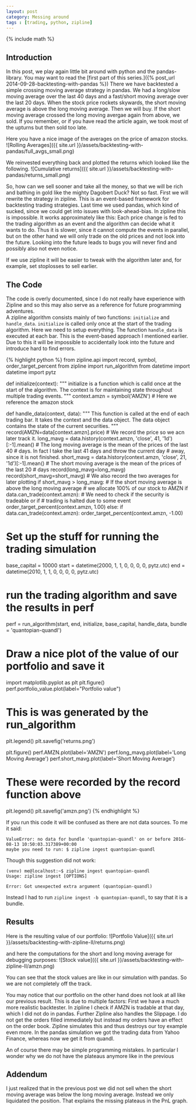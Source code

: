 ```yaml
---
layout: post
category: Messing around
tags : [trading, python, zipline]
---
```

{% include math %}

## Introduction
In this post, we play again little bit around with python and the
pandas-library.
You may want to read the [first part of this series.]({% post_url
2014-09-28-backtesting-with-pandas %})
There we have backtested a simple crossing moving average strategy in
pandas.
We had a long/slow moving average over the last 40 days and a
fast/short moving average over the last 20 days.
When the stock price rockets skywards, the short moving average is
above the long moving average.
Then we will buy.
If the short moving average crossed the long moving avergae again from
above, we sold.
If you remember, or if you have read the article again, we took
most of the upturns but then sold too late.

Here you have a nice image of the averages on the price of amazon
stocks.
![Rolling Averages]({{ site.url }}/assets/backtesting-with-pandas/full_avgs_small.png)

We reinvested everything back and plotted the returns which looked
like the following.
![Cumulative returns]({{ site.url }}/assets/backtesting-with-pandas/returns_small.png)

So, how can we sell sooner and take all the money, so that we will be
rich and bathing in gold like the mighty Dagobert Duck?
Not so fast. First we will rewrite the strategy in zipline. This is an
event-based framework for backtesting trading strategies.
Last time we used pandas, which kind of sucked, since we could get
into issues with look-ahead-bias.
In zipline this is impossible.
It works approximately like this: Each price change is fed to the
trading algorithm as an event and the algorithm can decide what it
wants to do.
Thus it is slower, since it cannot compute the events in parallel, but
on the other hand we will only trade on the old prices and not look
into the future.
Looking into the future leads to bugs you will never find and possibly
also not even notice.

If we use zipline it will be easier to tweak with the algorithm later
and, for example, set stoplosses to sell earlier.

## The Code
The code is overly documented, since I do not really have experience
with Zipline and so this may also serve as a reference for future
programming adventures.    
A zipline algorithm consists mainly of two functions: `initialize` and
`handle_data`. `initialize` is called only once at the start of the
trading algorithm. Here we need to setup everything. The function
`handle_data` is executed at each bar. This is the event-based
approach I mentioned earlier. Due to this it will be impossible to
accidentally look into the future and introduce hard to find errors.

{% highlight python %}
from zipline.api import record, symbol, order_target_percent
from zipline import run_algorithm
from datetime import datetime
import pytz

def initialize(context):
    """
    initialize is a function which is calld once at the start of the
    algorithm. The context is for maintaining state throughout
    multiple trading events.
    """
    context.amzn = symbol('AMZN')
    # Here we reference the amazon stock

def handle_data(context, data):
    """
    This function is called at the end of each trading bar.
    It takes the context and the data object.
    The data object contains the state of the current securities.
    """
    record(AMZN=data[context.amzn].price)
    # We record the price so we acn later track it.
    long_mavg = data.history(context.amzn, 'close', 41, '1d')[:-1].mean()
    # The long moving average is the mean of the prices of the last 40
    # days. In fact I take the last 41 days and throw the current day
    # away, since it is not finished.
    short_mavg = data.history(context.amzn, 'close', 21, '1d')[:-1].mean()
    # The short moving average is the mean of the prices of the last 20
    # days
    record(long_mavg=long_mavg)
    record(short_mavg=short_mavg)
    # We also record the two averages for later plotting
    if short_mavg > long_mavg:
        # If the short moving average is above the long moving average
        # we allocate 100% of our stock to AMZN
        if data.can_trade(context.amzn):
            # We need to check if the security is tradeable or if
            # trading is halted due to some event
            order_target_percent(context.amzn, 1.00)
    else:
        if data.can_trade(context.amzn):
            order_target_percent(context.amzn, -1.00)

# Set up the stuff for running the trading simulation
base_capital = 10000
start = datetime(2000, 1, 1, 0, 0, 0, 0, pytz.utc)
end = datetime(2010, 1, 1, 0, 0, 0, 0, pytz.utc)
# run the trading algorithm and save the results in perf
perf = run_algorithm(start, end, initialize, base_capital, handle_data,
        bundle = 'quantopian-quandl')

# Draw a nice plot of the value of our portfolio and save it
import matplotlib.pyplot as plt
plt.figure()
perf.portfolio_value.plot(label="Portfolio value")
# This is was generated by the run_algorithm
plt.legend()
plt.savefig('returns.png')

plt.figure()
perf.AMZN.plot(label='AMZN')
perf.long_mavg.plot(label='Long Moving Average')
perf.short_mavg.plot(label='Short Moving Average')
# These were recorded by the record function above
plt.legend()
plt.savefig('amzn.png')
{% endhighlight %}

If you run this code it will be confused as there are not data
sources. To me it said:

    ValueError: no data for bundle 'quantopian-quandl' on or before 2016-08-13 10:50:03.317389+00:00
    maybe you need to run: $ zipline ingest quantopian-quandl

Though this suggestion did not work:

    (venv) me@localhost:~$ zipline ingest quantopian-quandl
    Usage: zipline ingest [OPTIONS]
    
    Error: Got unexpected extra argument (quantopian-quandl)

Instead I had to run `zipline ingest -b quantopian-quandl`, to say
that it is a bundle.

## Results
Here is the resulting value of our portfolio:
![Portfolio Value]({{ site.url }}/assets/backtesting-with-zipline-II/returns.png)

and here the computations for the short and long moving average for
debugging purposes:
![Stock value]({{ site.url }}/assets/backtesting-with-zipline-II/amzn.png)

You can see that the stock values are like in our simulation with
pandas. So we are not completely off the track.

You may notice that our portfolio on the other hand does not look at
all like our previous result.
This is due to multiple factors:
First we have a much more realistic backtester. In zipline I check if
AMZN is tradable at that day, which I did not do in pandas. Further
Zipline also handles the Slippage. I do not get the orders filled
immediately but instead my orders have an effect on the order book.
Zipline simulates this and thus destroys our toy example even more.
In the pandas simulation we got the trading data from Yahoo Finance,
whereas now we get it from quandl.

An of course there may be simple programming mistakes. In particular I
wonder why we do not have the plateaus anymore like in the previous

## Addendum
I just realized that in the previous post we did not sell when the
short moving average was below the long moving average. Instead we
only liquidated the position. That explains the missing plateaus in
the PnL graph.
